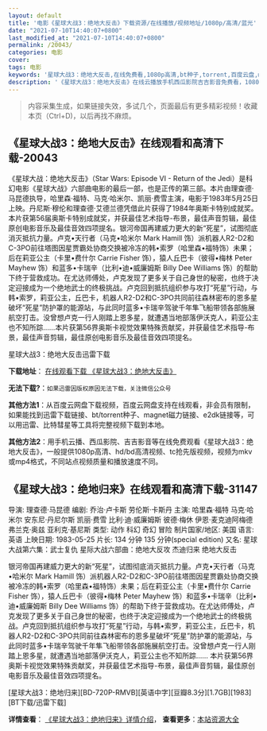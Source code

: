 ```yaml
---
layout: default
title: '电影《星球大战3：绝地大反击》下载资源/在线播放/视频地址/1080p/高清/蓝光'
date: "2021-07-10T14:40:07+0800"
last_modified_at: "2021-07-10T14:40:07+0800"
permalink: /20043/
categories: 电影
cover:
tags: 电影
keywords: '星球大战3：绝地大反击,在线免费看,1080p高清,bt种子,torrent,百度云盘,magnet,磁力链,迅雷下载资源'
description: '《星球大战3：绝地大反击》在线云播放手机西瓜影院吉吉影音免费看，1080p高清bd/hd未删减完整版和tc抢先枪版，mkv/mp4格式，附带bt/torrent种子、magnet/磁力链、百度云盘、网盘资源迅雷下载链接'
---
```


>内容采集生成，如果链接失效，多试几个，页面最后有更多精彩视频！收藏本页（Ctrl+D)，以后再找不麻烦。


## 《星球大战3：绝地大反击》在线观看和高清下载-20043

《星球大战：绝地大反击》（Star Wars: Episode VI - Return of the Jedi）是科幻电影《星球大战》六部曲电影的最后一部，也是正传的第三部。本片由理查德·马昆德执导，哈里森·福特、马克·哈米尔、凯丽·费雪主演，电影于1983年5月25日上映。丹尼斯·穆伦和理查德·艾德兰德凭借此片获得了1984年奥斯卡特别成就奖。本片获第56届奥斯卡特别成就奖，并获最佳艺术指导-布景，最佳声音剪辑，最佳原创电影音乐及最佳音效四项提名。银河帝国再建威力更大的新“死星”，试图彻底消灭抵抗力量。卢克•天行者（马克•哈米尔 Mark Hamill 饰）派机器人R2-D2和C-3PO前往塔图因星贾霸处协商交换被冷冻的韩•索罗（哈里森•福特饰）未果；后在莉亚公主（卡里•费什尔 Carrie Fisher 饰），猿人丘巴卡（彼得•梅林 Peter Mayhew 饰）和蓝多•卡瑞辛（比利•迪•威廉姆斯 Billy Dee Williams 饰）的帮助下终于营救成功。在尤达师傅处，卢克发现了更多关于自己身世的秘密，也终于决定迎接成为一个绝地武士的终极挑战。卢克回到抵抗组织参与攻打“死星”行动，与韩•索罗，莉亚公主，丘巴卡，机器人R2-D2和C-3PO共同前往森林密布的恩多星破坏“死星”防护罩的能源站，与此同时蓝多•卡瑞辛驾驶千年隼飞船带领各部施展航空打击。没曾想卢克一行人刚踏上恩多星，就遭遇当地部落伊沃克人，莉亚公主也不知所踪……本片获第56界奥斯卡视觉效果特殊贡献奖，并获最佳艺术指导-布景，最佳声音剪辑，最佳原创电影音乐及最佳音效四项提名。


星球大战3：绝地大反击迅雷下载

**下载地址**： [在线观看下载 《星球大战3：绝地大反击》](https://www.993dy.com//vod-detail-id-29024.html) 


**无法下载?**：`如果迅雷因版权原因无法下载，关注微信公众号 `

**其他方法1**：从百度云网盘下载视频，百度云网盘支持在线观看，非会员有限制，如果能找到迅雷下载链接、bt/torrent种子、magnet磁力链接、e2dk链接等，可以用迅雷、比特彗星等工具将完整视频下载到本地。

**其他方法2**：用手机云播、西瓜影院、吉吉影音等在线免费观看《星球大战3：绝地大反击》，一般提供1080p高清、hd/bd高清视频、tc抢先版视频，视频为mkv或mp4格式，不同站点视频质量和播放速度不同。


## 《星球大战3：绝地归来》在线观看和高清下载-31147

导演: 理查德·马昆德 编剧: 乔治·卢卡斯 劳伦斯·卡斯丹 主演: 哈里森·福特 马克·哈米尔 安东尼·丹尼尔斯 凯丽·费雪 比利·迪·威廉姆斯 彼德·梅休 伊恩·麦克迪阿梅德 弗兰克·奥兹 亚利克·基尼斯 类型: 动作 科幻 奇幻 冒险 制片国家/地区: 美国 语言: 英语 上映日期: 1983-05-25 片长: 134 分钟 135 分钟(special edition) 又名: 星球大战第六集：武士复仇 星际大战六部曲：绝地大反攻 杰迪归来 绝地大反击

银河帝国再建威力更大的新“死星”，试图彻底消灭抵抗力量。卢克•天行者（马克•哈米尔 Mark Hamill 饰）派机器人R2-D2和C-3PO前往塔图因星贾霸处协商交换被冷冻的韩•索罗（哈里森•福特饰）未果；后在莉亚公主（卡里•费什尔 Carrie Fisher 饰），猿人丘巴卡（彼得•梅林 Peter Mayhew 饰）和蓝多•卡瑞辛（比利•迪•威廉姆斯 Billy Dee Williams 饰）的帮助下终于营救成功。在尤达师傅处，卢克发现了更多关于自己身世的秘密，也终于决定迎接成为一个绝地武士的终极挑战。卢克回到抵抗组织参与攻打“死星”行动，与韩•索罗，莉亚公主，丘巴卡，机器人R2-D2和C-3PO共同前往森林密布的恩多星破坏“死星”防护罩的能源站，与此同时蓝多•卡瑞辛驾驶千年隼飞船带领各部施展航空打击。没曾想卢克一行人刚踏上恩多星，就遭遇当地部落伊沃克人，莉亚公主也不知所踪…… 本片获第56界奥斯卡视觉效果特殊贡献奖，并获最佳艺术指导-布景，最佳声音剪辑，最佳原创电影音乐及最佳音效四项提名。


[星球大战3：绝地归来][BD-720P-RMVB][英语中字][豆瓣8.3分][1.7GB][1983][BT下载/迅雷下载]

**详情查看**： [《星球大战3：绝地归来》详情介绍](/movie/31147/)， **查看更多**：[本站资源大全](/movie/t/all/)

